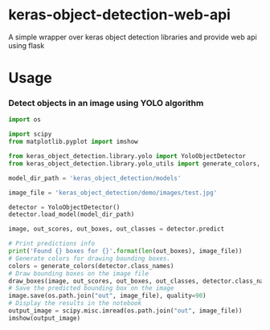 # keras-object-detection-web-api

A simple wrapper over keras object detection libraries and provide web api using flask

# Usage

### Detect objects in an image using YOLO algorithm

```python
import os

import scipy
from matplotlib.pyplot import imshow

from keras_object_detection.library.yolo import YoloObjectDetector
from keras_object_detection.library.yolo_utils import generate_colors, draw_boxes

model_dir_path = 'keras_object_detection/models'

image_file = 'keras_object_detection/demo/images/test.jpg'

detector = YoloObjectDetector()
detector.load_model(model_dir_path)

image, out_scores, out_boxes, out_classes = detector.predict

# Print predictions info
print('Found {} boxes for {}'.format(len(out_boxes), image_file))
# Generate colors for drawing bounding boxes.
colors = generate_colors(detector.class_names)
# Draw bounding boxes on the image file
draw_boxes(image, out_scores, out_boxes, out_classes, detector.class_names, colors)
# Save the predicted bounding box on the image
image.save(os.path.join("out", image_file), quality=90)
# Display the results in the notebook
output_image = scipy.misc.imread(os.path.join("out", image_file))
imshow(output_image)

```
